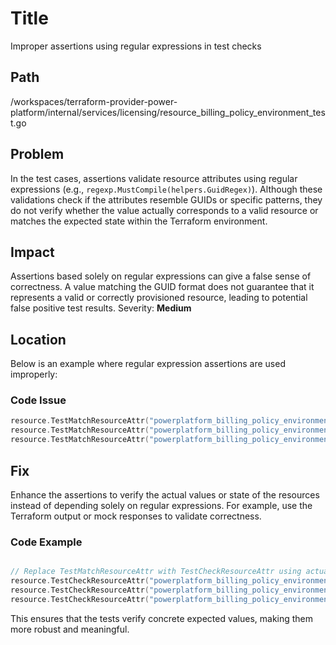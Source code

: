 # Title

Improper assertions using regular expressions in test checks

## Path

/workspaces/terraform-provider-power-platform/internal/services/licensing/resource_billing_policy_environment_test.go

## Problem

In the test cases, assertions validate resource attributes using regular expressions (e.g., `regexp.MustCompile(helpers.GuidRegex)`). Although these validations check if the attributes resemble GUIDs or specific patterns, they do not verify whether the value actually corresponds to a valid resource or matches the expected state within the Terraform environment.

## Impact

Assertions based solely on regular expressions can give a false sense of correctness. A value matching the GUID format does not guarantee that it represents a valid or correctly provisioned resource, leading to potential false positive test results. Severity: **Medium**

## Location

Below is an example where regular expression assertions are used improperly:

### Code Issue

```go
resource.TestMatchResourceAttr("powerplatform_billing_policy_environment.pay_as_you_go_policy_envs", "billing_policy_id", regexp.MustCompile(helpers.GuidRegex)),
resource.TestMatchResourceAttr("powerplatform_billing_policy_environment.pay_as_you_go_policy_envs", "environments.0", regexp.MustCompile(helpers.GuidRegex)),
resource.TestMatchResourceAttr("powerplatform_billing_policy_environment.pay_as_you_go_policy_envs", "environments.1", regexp.MustCompile(helpers.GuidRegex)),
```

## Fix

Enhance the assertions to verify the actual values or state of the resources instead of depending solely on regular expressions. For example, use the Terraform output or mock responses to validate correctness.

### Code Example

```go

// Replace TestMatchResourceAttr with TestCheckResourceAttr using actual expected values:
resource.TestCheckResourceAttr("powerplatform_billing_policy_environment.pay_as_you_go_policy_envs", "billing_policy_id", "expected-billing-policy-id"),
resource.TestCheckResourceAttr("powerplatform_billing_policy_environment.pay_as_you_go_policy_envs", "environments.0", "expected-environment-id-1"),
resource.TestCheckResourceAttr("powerplatform_billing_policy_environment.pay_as_you_go_policy_envs", "environments.1", "expected-environment-id-2"),
```

This ensures that the tests verify concrete expected values, making them more robust and meaningful.
